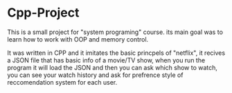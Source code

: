 # Cpp-Project
This is a small project for "system programing" course. its main goal was to learn how to work with OOP and memory control.

It was written in CPP and it imitates the basic princpels of "netflix", it recives a JSON file that has basic info of a movie/TV show, when you run the program it will load the JSON and then you can ask which show to watch, you can see your watch history and ask for prefrence style of reccomendation system for each user.
